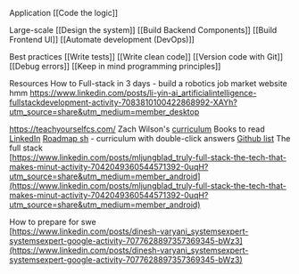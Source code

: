 Application
[[Code the logic]]

Large-scale
[[Design the system]]
[[Build Backend Components]]
[[Build Frontend UI]]
[[Automate development (DevOps)]]

Best practices
[[Write tests]]
[[Write clean code]]
[[Version code with Git]]
[[Debug errors]]
[[Keep in mind programming principles]]

Resources
How to Full-stack in 3 days - build a robotics job market website hmm
https://www.linkedin.com/posts/li-yin-ai_artificialintelligence-fullstackdevelopment-activity-7083810100422868992-XAYh?utm_source=share&utm_medium=member_desktop

https://teachyourselfcs.com/
Zach Wilson's [curriculum](https://www.linkedin.com/posts/eczachly_softwareengineering-activity-6959571816235368448-XYuE)
Books to read [LinkedIn](https://www.linkedin.com/posts/nick-singh-tech_read-3-books-to-land-these-jobs-software-activity-7010865169106964482--FHv?utm_source=share&utm_medium=member_desktop)
[Roadmap sh](https://github.com/kamranahmedse/developer-roadmap) - curriculum with double-click answers
[Github list](https://github.com/charlax/professional-programming)
The full stack  
[https://www.linkedin.com/posts/mljungblad_truly-full-stack-the-tech-that-makes-minut-activity-7042049360544571392-0uqH?utm_source=share&utm_medium=member_android](https://www.linkedin.com/posts/mljungblad_truly-full-stack-the-tech-that-makes-minut-activity-7042049360544571392-0uqH?utm_source=share&utm_medium=member_android)

How to prepare for swe  
[https://www.linkedin.com/posts/dinesh-varyani_systemsexpert-systemsexpert-google-activity-7077628897357369345-bWz3](https://www.linkedin.com/posts/dinesh-varyani_systemsexpert-systemsexpert-google-activity-7077628897357369345-bWz3)
